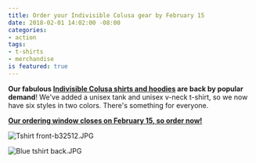 ```yaml
---
title: Order your Indivisible Colusa gear by February 15
date: 2018-02-01 14:02:00 -08:00
categories:
- action
tags:
- t-shirts
- merchandise
is featured: true
---
```


**Our fabulous [Indivisible Colusa shirts and hoodies](http://www.bonfire.com/indivisible-colusa) are back by popular demand**! We've added a unisex tank and unisex v-neck t-shirt, so we now have six styles in two colors. There's something for everyone. 

[**Our ordering window closes on February 15, so order now!**](http://www.bonfire.com/indivisible-colusa)

![Tshirt front-b32512.JPG](/uploads/Tshirt%20front-b32512.JPG)

![Blue tshirt back.JPG](/uploads/Blue%20tshirt%20back.JPG)